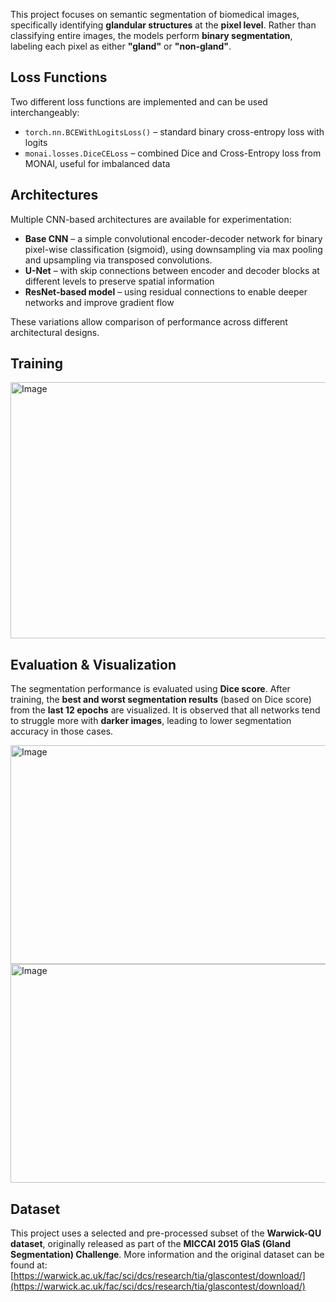 This project focuses on semantic segmentation of biomedical images, specifically identifying **glandular structures** at the **pixel level**. Rather than classifying entire images, the models perform **binary segmentation**, labeling each pixel as either **"gland"** or **"non-gland"**.

## Loss Functions

Two different loss functions are implemented and can be used interchangeably:

- `torch.nn.BCEWithLogitsLoss()` – standard binary cross-entropy loss with logits  
- `monai.losses.DiceCELoss` – combined Dice and Cross-Entropy loss from MONAI, useful for imbalanced data

## Architectures

Multiple CNN-based architectures are available for experimentation:

- **Base CNN** – a simple convolutional encoder-decoder network for binary pixel-wise classification (sigmoid), using downsampling via max pooling and upsampling via transposed convolutions. 
- **U-Net** – with skip connections between encoder and decoder blocks at different levels to preserve spatial information  
- **ResNet-based model** – using residual connections to enable deeper networks and improve gradient flow

These variations allow comparison of performance across different architectural designs.

## Training 

<img width="999" height="410" alt="Image" src="https://github.com/user-attachments/assets/d4f10d19-0ca6-4aec-9425-9884c0be4a7c" />

## Evaluation & Visualization

The segmentation performance is evaluated using **Dice score**. After training, the **best and worst segmentation results** (based on Dice score) from the **last 12 epochs** are visualized.  It is observed that all networks tend to struggle more with **darker images**, leading to lower segmentation accuracy in those cases.

<img width="950" height="350" alt="Image" src="https://github.com/user-attachments/assets/f4c54a3b-1ac1-498c-b273-8099f3976944" />
<img width="950" height="350" alt="Image" src="https://github.com/user-attachments/assets/fa1fa442-ce3d-48ea-8c24-fda9a8f38396" />

## Dataset

This project uses a selected and pre-processed subset of the **Warwick-QU dataset**, originally released as part of the **MICCAI 2015 GlaS (Gland Segmentation) Challenge**. More information and the original dataset can be found at:  
[https://warwick.ac.uk/fac/sci/dcs/research/tia/glascontest/download/](https://warwick.ac.uk/fac/sci/dcs/research/tia/glascontest/download/)

